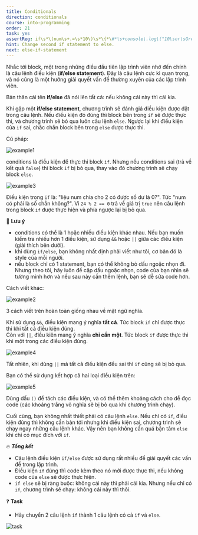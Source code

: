 ```yaml
---
title: Conditionals
direction: conditionals
course: into-programming
order: 21
task: yes
assertReg: if\s*\(num\s+.=\s*10\)\s*\{*\#*\s+console\.log\("10\sor\sGreater"\)\#*\}*\s*\#*else\s+\{*\#*\s*console\.log\("Smaller\sthan\s10\"\)\#*\}*
hint: Change second if statement to else.
next: else-if-statement
---
```


Nhắc tới block, một trong những điều đầu tiên lập trình viên nhớ đến chính là câu lệnh điều kiện (**if/else statement**). Đây là câu lệnh cực kì quan trọng, và nó cũng là một hướng giải quyết vấn đề thường xuyên của các lập trình viên.

Bản thân cái tên **if/else** đã nói lên tất cả: nếu không cái này thì cái kia.

Khi gặp một **if/else statement**, chương trình sẽ đánh giá điều kiện được đặt trong câu lệnh. Nếu điều kiện đó đúng thì block bên trong `if` sẽ được thực thi, và chương trình sẽ bỏ qua luôn câu lệnh `else`. Ngược lại khi điều kiện của `if` sai, chắc chắn block bên trong `else` được thực thi.

Cú pháp:

![example1](https://firebasestorage.googleapis.com/v0/b/js-for-beginners.appspot.com/o/Task%2021%3A%20Conditionals%2Ftask21.1.png?alt=media&token=d55c18bd-ef4b-412c-b0a8-6c2019a77618)

conditions là điều kiện để thực thi block `if`. Nhưng nếu conditions sai (trả về kết quả `false`) thì block `if` bị bỏ qua, thay vào đó chương trình sẽ chạy block `else`.

![example3](https://firebasestorage.googleapis.com/v0/b/js-for-beginners.appspot.com/o/Task%2021%3A%20Conditionals%2Ftask21.3.png?alt=media&token=af2e6057-ca5b-4aa5-9540-43df7dae6894)

Điều kiện trong `if` là: "liệu num chia cho 2 có được số dư là 0?". Tức "num có phải là số chẵn không?". Vì `24 % 2 == 0` trả về giá trị `true` nên câu lệnh trong block `if` được thực hiện và phía ngược lại bị bỏ qua.

📌 **Lưu ý**

-   conditions có thể là 1 hoặc nhiều điều kiện khác nhau. Nếu bạn muốn kiểm tra nhiều hơn 1 điều kiện, sử dụng `&&` hoặc `||` giữa các điều kiện (giải thích bên dưới).
-   khi dùng `if/else`, bạn không nhất định phải viết như tôi, cơ bản đó là style của mỗi người.
-   nếu block chỉ có 1 statement, bạn có thể không bỏ dấu ngoặc nhọn đi. Nhưng theo tôi, hãy luôn để cặp dấu ngoặc nhọn, code của bạn nhìn sẽ tường minh hơn và nếu sau này cần thêm lệnh, bạn sẽ dễ sửa code hơn.

Cách viết khác:

![example2](https://firebasestorage.googleapis.com/v0/b/js-for-beginners.appspot.com/o/Task%2021%3A%20Conditionals%2Ftask21.2.png?alt=media&token=2e220bbd-f215-432a-beb6-51b7bc0e8b34)

3 cách viết trên hoàn toàn giống nhau về mặt ngữ nghĩa.

Khi sử dụng `&&`, điều kiện mang ý nghĩa **tất cả**. Tức block `if` chỉ được thực thi khi tất cả điều kiện đúng.  
Còn với `||`, điều kiên mang ý nghĩa **chỉ cần một**. Tức block `if` được thực thi khi một trong các điều kiện đúng.

![example4](https://firebasestorage.googleapis.com/v0/b/js-for-beginners.appspot.com/o/Task%2021%3A%20Conditionals%2Ftask21.4.png?alt=media&token=40d79a04-5531-4162-8497-51b3e496c22d)

Tất nhiên, khi dùng `||` mà tất cả điều kiện đều sai thì `if` cũng sẽ bị bỏ qua.

Bạn có thể sử dụng kết hợp cả hai loại điều kiện trên:

![example5](https://firebasestorage.googleapis.com/v0/b/js-for-beginners.appspot.com/o/Task%2021%3A%20Conditionals%2Ftask21.5.png?alt=media&token=2b40ef94-e771-49ce-bcde-448a914fd1fe)

Dùng dấu `()` để tách các điều kiện, và có thể thêm khoảng cách cho dễ đọc code (các khoảng trắng vô nghĩa sẽ bị bỏ qua khi chương trình chạy).

Cuối cùng, bạn không nhất thiết phải có câu lệnh `else`. Nếu chỉ có `if`, điều kiện đúng thì không cần bàn tới nhưng khi điều kiện sai, chương trình sẽ chạy ngay những câu lệnh khác. Vậy nên bạn không cần quá bận tâm `else` khi chỉ có mục đích với `if`.

🔥 **_Tổng kết_**

-   Câu lệnh điều kiện `if/else` được sử dụng rất nhiều để giải quyết các vấn đề trong lập trình.
-   Điều kiện `if` đúng thì code kèm theo nó mới được thực thi, nếu không code của `else` sẽ được thực hiện.
-   `if else` sẽ bị ràng buộc: không cái này thì phải cái kia. Nhưng nếu chỉ có `if`, chương trình sẽ chạy: không cái này thì thôi.

❓ **Task**

-   Hãy chuyển 2 câu lệnh `if` thành 1 câu lệnh có cả `if` và `else`.

![task](https://firebasestorage.googleapis.com/v0/b/js-for-beginners.appspot.com/o/Task%2021%3A%20Conditionals%2Ftask21.6.png?alt=media&token=b774818c-059c-463e-837e-32a2695cffec)
